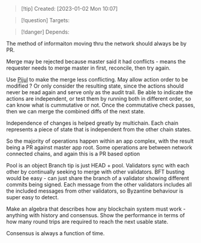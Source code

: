 
>[!tip] Created: [2023-01-02 Mon 10:07]

>[!question] Targets: 

>[!danger] Depends: 

The method of informaiton moving thru the network should always be by PR.

Merge may be rejected because master said it had conflicts - means the requester needs to merge master in first, reconcile, then try again.

Use [Pijul](https://pijul.org/) to make the merge less conflicting.
May allow action order to be modified ? Or only consider the resulting state, since the actions should never be read again and serve only as the audit trail.  Be able to indicate the actions are independent, or test them by running both in different order, so can know what is cummutative or not.  Once the commutative check passes, then we can merge the combined diffs of the next state.

Independence of changes is helped greatly by multichain.  Each chain represents a piece of state that is independent from the other chain states.

So the majority of operations happen within an app complex, with the result being a PR against master app root.  Some operations are between network connected chains, and again this is a PR based option

Pool is an object
Branch tip is just HEAD + pool.
Validators sync with each other by continually seeking to merge with other validators.
BFT busting would be easy - can just share the branch of a validator showing different commits being signed.
Each message from the other validators includes all the included messages from other validators, so Byzantine behaviour is super easy to detect.

Make an algebra that describes how any blockchain system must work - anything with history and consensus.  Show the performance in terms of how many round trips are required to reach the next usable state.

Consensus is always a function of time.